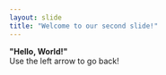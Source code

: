 ```yaml
---
layout: slide
title: "Welcome to our second slide!"
---
```

**"Hello, World!"**  
Use the left arrow to go back!
